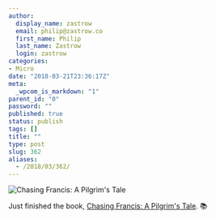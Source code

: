 ```yaml
---
author:
  display_name: zastrow
  email: philip@zastrow.co
  first_name: Philip
  last_name: Zastrow
  login: zastrow
categories:
- Micro
date: "2018-03-21T23:36:17Z"
meta:
  _wpcom_is_markdown: "1"
parent_id: "0"
password: ""
published: true
status: publish
tags: []
title: ""
type: post
slug: 362
aliases:
  - /2018/03/362/
---
```

<p><img src="https://i.gr-assets.com/images/S/compressed.photo.goodreads.com/books/1394226855l/20088505.jpg" alt="Chasing Francis: A Pilgrim's Tale" /></p>

<p>Just finished the book, <a href="https://www.goodreads.com/review/show/2073684488?utm_medium=api&amp;utm_source=rss">Chasing Francis: A Pilgrim's Tale</a>. 📚</p>
